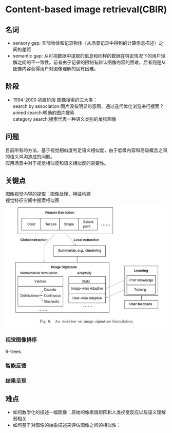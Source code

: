 # Content-based image retrieval(CBIR)
## 名词
- sensory gap: 实际物体和记录物体（从场景记录中得到的计算信息描述）之间的差距
- semantic gap: 从可视数据中提取的信息和同样的数据在特定情况下的用户理解之间的不一致性。前者由于记录的限制有辨认图像内容的困难，后者则是从图像内容获得用户对图像理解的固有困难。
## 阶段
- 1994-2000 初级阶段
  图像搜索的三大类：  
  search by association:图片没有明显的意图，通过迭代优化浏览进行搜索？  
  aimed search:明确的图片搜索  
  category search:搜索代表一种语义类别的单张图像  
## 问题
目前所有的方法，基于视觉相似度判定语义相似度，由于低级内容和高级概念之间的语义鸿沟造成的问题。  
应用场景中对于视觉相似度和语义相似度的需要性。  

## 关键点
图像视觉内容的提取：图像处理、特征构建  
视觉特征空间中搜索相似图
![sparkles](overview.jpg)  
### 视觉图像排序
R-trees
### 智能反馈
### 结果呈现

## 难点
- 如何数学化的描述一幅图像：原始的像素值矩阵和人类视觉反应以及语义理解弱相关
- 如何基于对图像的抽象描述来评估图像之间的相似性：

